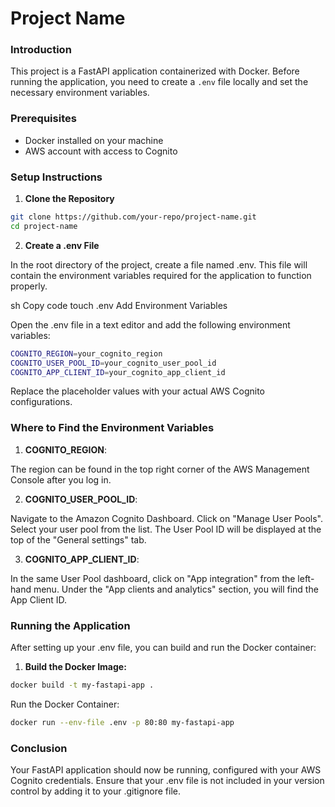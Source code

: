 # Project Name

### Introduction

This project is a FastAPI application containerized with Docker. Before running the application, you need to create a `.env` file locally and set the necessary environment variables.

### Prerequisites

- Docker installed on your machine
- AWS account with access to Cognito

### Setup Instructions

1. **Clone the Repository**

```sh
git clone https://github.com/your-repo/project-name.git
cd project-name
```

2. **Create a .env File**

In the root directory of the project, create a file named .env. This file will contain the environment variables required for the application to function properly.

sh Copy code touch .env Add Environment Variables

Open the .env file in a text editor and add the following environment variables:

```sh
COGNITO_REGION=your_cognito_region
COGNITO_USER_POOL_ID=your_cognito_user_pool_id
COGNITO_APP_CLIENT_ID=your_cognito_app_client_id
```

Replace the placeholder values with your actual AWS Cognito configurations.

### Where to Find the Environment Variables

1. **COGNITO_REGION**:

The region can be found in the top right corner of the AWS Management Console after you log in.

2. **COGNITO_USER_POOL_ID**:

Navigate to the Amazon Cognito Dashboard. Click on "Manage User Pools". Select your user pool from the list. The User Pool ID will be displayed at the top of the "General settings" tab.

3. **COGNITO_APP_CLIENT_ID**:

In the same User Pool dashboard, click on "App integration" from the left-hand menu. Under the "App clients and analytics" section, you will find the App Client ID.

### Running the Application

After setting up your .env file, you can build and run the Docker container:

1. **Build the Docker Image:**

```sh
docker build -t my-fastapi-app .
```

Run the Docker Container:

```sh
docker run --env-file .env -p 80:80 my-fastapi-app
```

### Conclusion

Your FastAPI application should now be running, configured with your AWS Cognito credentials. Ensure that your .env file is not included in your version control by adding it to your .gitignore file.
